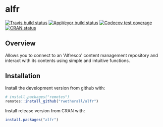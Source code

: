 # alfr

[![Travis build status](https://travis-ci.com/rwetherall/alfr.svg?branch=master)](https://travis-ci.com/rwetherall/alfr)
[![AppVeyor build status](https://ci.appveyor.com/api/projects/status/github/rwetherall/alfr?branch=master&svg=true)](https://ci.appveyor.com/project/rwetherall/alfr)
[![Codecov test coverage](https://codecov.io/gh/rwetherall/alfr/branch/master/graph/badge.svg)](https://codecov.io/gh/rwetherall/alfr?branch=master)
[![CRAN status](https://www.r-pkg.org/badges/version/alfr)](https://CRAN.R-project.org/package=alfr)

## Overview

Allows you to connect to an 'Alfresco' content management repository and interact with its contents using simple and intuitive functions.

## Installation

Install the development version from github with:

```r
# install.packages("remotes")
remotes::install_github("rwetherall/alfr")
```

Install release version from CRAN with:

```r
install.packages("alfr")
```
